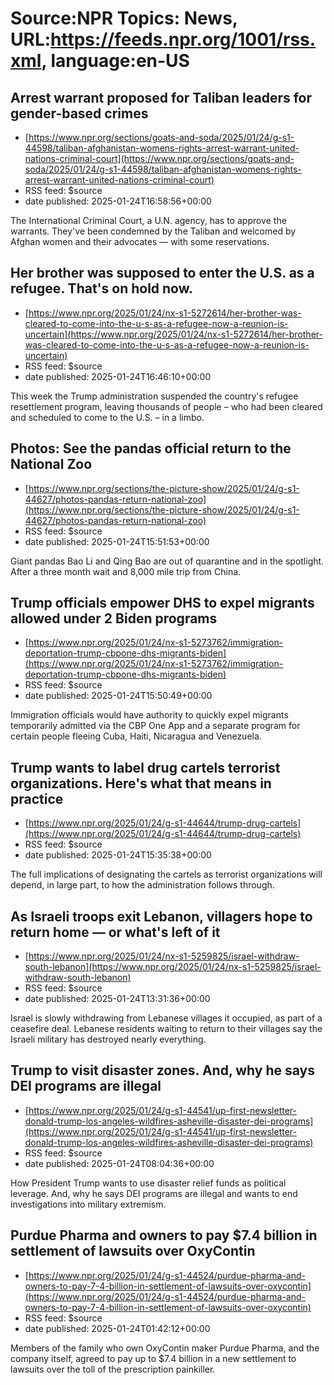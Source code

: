 # Source:NPR Topics: News, URL:https://feeds.npr.org/1001/rss.xml, language:en-US

## Arrest warrant proposed for Taliban leaders for gender-based crimes
 - [https://www.npr.org/sections/goats-and-soda/2025/01/24/g-s1-44598/taliban-afghanistan-womens-rights-arrest-warrant-united-nations-criminal-court](https://www.npr.org/sections/goats-and-soda/2025/01/24/g-s1-44598/taliban-afghanistan-womens-rights-arrest-warrant-united-nations-criminal-court)
 - RSS feed: $source
 - date published: 2025-01-24T16:58:56+00:00

The International Criminal Court, a U.N. agency, has to approve the warrants. They've been condemned by the Taliban and welcomed by Afghan women and their advocates — with some reservations.

## Her brother was supposed to enter the U.S. as a refugee. That's on hold now.
 - [https://www.npr.org/2025/01/24/nx-s1-5272614/her-brother-was-cleared-to-come-into-the-u-s-as-a-refugee-now-a-reunion-is-uncertain](https://www.npr.org/2025/01/24/nx-s1-5272614/her-brother-was-cleared-to-come-into-the-u-s-as-a-refugee-now-a-reunion-is-uncertain)
 - RSS feed: $source
 - date published: 2025-01-24T16:46:10+00:00

This week the Trump administration suspended the country's refugee resettlement program, leaving thousands of people – who had been cleared and scheduled to come to the U.S. – in a limbo.

## Photos: See the pandas official return to the National Zoo
 - [https://www.npr.org/sections/the-picture-show/2025/01/24/g-s1-44627/photos-pandas-return-national-zoo](https://www.npr.org/sections/the-picture-show/2025/01/24/g-s1-44627/photos-pandas-return-national-zoo)
 - RSS feed: $source
 - date published: 2025-01-24T15:51:53+00:00

Giant pandas Bao Li and Qing Bao are out of quarantine and in the spotlight. After a three month wait and 8,000 mile trip from China.

## Trump officials empower DHS to expel migrants allowed under 2 Biden programs
 - [https://www.npr.org/2025/01/24/nx-s1-5273762/immigration-deportation-trump-cbpone-dhs-migrants-biden](https://www.npr.org/2025/01/24/nx-s1-5273762/immigration-deportation-trump-cbpone-dhs-migrants-biden)
 - RSS feed: $source
 - date published: 2025-01-24T15:50:49+00:00

Immigration officials would have authority to quickly expel migrants temporarily admitted via the CBP One App and a separate program for certain people fleeing Cuba, Haiti, Nicaragua and Venezuela.

## Trump wants to label drug cartels terrorist organizations. Here's what that means in practice
 - [https://www.npr.org/2025/01/24/g-s1-44644/trump-drug-cartels](https://www.npr.org/2025/01/24/g-s1-44644/trump-drug-cartels)
 - RSS feed: $source
 - date published: 2025-01-24T15:35:38+00:00

The full implications of designating the cartels as terrorist organizations will depend, in large part, to how the administration follows through.

## As Israeli troops exit Lebanon, villagers hope to return home — or what's left of it
 - [https://www.npr.org/2025/01/24/nx-s1-5259825/israel-withdraw-south-lebanon](https://www.npr.org/2025/01/24/nx-s1-5259825/israel-withdraw-south-lebanon)
 - RSS feed: $source
 - date published: 2025-01-24T13:31:36+00:00

Israel is slowly withdrawing from Lebanese villages it occupied, as part of a ceasefire deal. Lebanese residents waiting to return to their villages say the Israeli military has destroyed nearly everything.

## Trump to visit disaster zones. And, why he says DEI programs are illegal
 - [https://www.npr.org/2025/01/24/g-s1-44541/up-first-newsletter-donald-trump-los-angeles-wildfires-asheville-disaster-dei-programs](https://www.npr.org/2025/01/24/g-s1-44541/up-first-newsletter-donald-trump-los-angeles-wildfires-asheville-disaster-dei-programs)
 - RSS feed: $source
 - date published: 2025-01-24T08:04:36+00:00

How President Trump wants to use disaster relief funds as political leverage. And, why he says DEI programs are illegal and wants to end investigations into military extremism.

## Purdue Pharma and owners to pay $7.4 billion in settlement of lawsuits over OxyContin
 - [https://www.npr.org/2025/01/24/g-s1-44524/purdue-pharma-and-owners-to-pay-7-4-billion-in-settlement-of-lawsuits-over-oxycontin](https://www.npr.org/2025/01/24/g-s1-44524/purdue-pharma-and-owners-to-pay-7-4-billion-in-settlement-of-lawsuits-over-oxycontin)
 - RSS feed: $source
 - date published: 2025-01-24T01:42:12+00:00

Members of the family who own OxyContin maker Purdue Pharma, and the company itself, agreed to pay up to $7.4 billion in a new settlement to lawsuits over the toll of the prescription painkiller.

